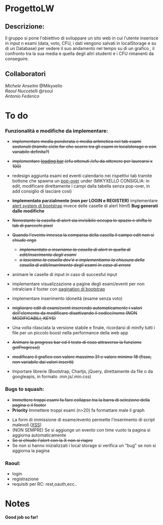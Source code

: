 # ProgettoLW
## Descrizione:
Il gruppo si pone l'obiettivo di  sviluppare un sito web in cui l'utente inserisce in input n esami  (data, voto, CFU, i dati vengono salvati in localStorage e su di un Database) per vedere il suo andamento nel tempo su di un grafico , il confronto tra la sua media e quella degli altri studenti e i CFU rimanenti da conseguire.

## Collaboratori
*Michele Anselmi* @Mikyxello   
*Raoul Nuccetelli* @rsoul   
*Antonio Federico*



# To do 

### Funzionalità e modifiche da implementare:
* <del>implementare media ponderata e media aritmetica nel tab esami sostenuti (tramite ciclo for che scorre tra gli esami in localstorage o con variabile definita?)</del>
* <del>implementare [loading bar](https://getbootstrap.com/docs/4.0/components/progress/) (cfu ottenuti /cfu da ottenere per laurearsi x 100)</del>
* redesign aggiunta esami ed eventi calendario nei rispettivi tab tramite bottone che spawna un [pop-over](https://getbootstrap.com/docs/4.0/components/alerts/) under (MIKYXELLO CONSIGLIA: in edit, modificare direttamente i campi dalla tabella senza pop-over, in add consiglio di lasciare così)
* **implementato parzialmente (non per LOGIN e REGISTER)** implementare [alert system di bootstrap](https://getbootstrap.com/docs/4.0/components/alerts/) invece delle caselle di alert html5 
  **Bug generati dalle modifiche**
 * <del>Nonostante la casella di alert sia invisibile occupa lo spazio e shifta le tab di parecchi pixel</del>
 * <del>Quando l'evento innesca la comparsa della casella il campo edit non si chiude ergo</del>
   * <del>*implementato o inseriamo la casella di alert in quella di edit/inserimento degli esami*</del>
   * <del>*o lasciamo la casella dov'è e implementiamo la chiusura della casella di edit/inserimento degli esami in caso di errore*</del>

* animare le caselle di input in caso di succesful input
* implementare visualizzazione a pagine degli esami/eventi per non intralciare il footer con [pagination di bootstrap](https://v4-alpha.getbootstrap.com/components/pagination/)
* implementare inserimento idoneità (esame senza voto)
* <del>migliorare edit di exam/event inserendo automaticamente i valori dell'elemento da modificare disattivando il codice/nome (NON MODIFICABILI, KEYS)</del>
* Una volta rilasciata la versione stabile e finale, ricordarsi di minify tutti i file per un piccolo boost nella performance della web app
* <del>Animare la progress bar ed il testo di esso attraverso la funzione getProgress()</del>
* <del>modificare il grafico con valore massimo 31 e valore minimo 18 (fisso, non variabile dai valori inseriti)</del>
* Importare librerie (Bootstrap, Chartjs, jQuery, direttamente da file o da googleapis, in formato .min.js/.min.css)

### Bugs to squash:

- <del>Immettere troppi esami fa fare collapse tra la barra di selezione della pagina e il footer</del>
- **Priority** Immettere troppi esami (n>20) fa formattare male il graph
* La form  di immissione di esame/evento permette l'inserimento di script malevoli ([XSS](https://www.acunetix.com/websitesecurity/cross-site-scripting/))
* (NON SEMPRE) Se si aggiunge un evento con time vuoto la pagina si aggiorna automaticamente
* <del>Se si chiude l'alert con la X non si riapre</del>
* Se non si hanno inizializzati i local storage si verifica un "bug" se non si aggiorna la pagina

### Raoul:
- login
- registrazione
- requisiti per RC: rest,oauth,ecc..

# Notes



**Good job so far!**